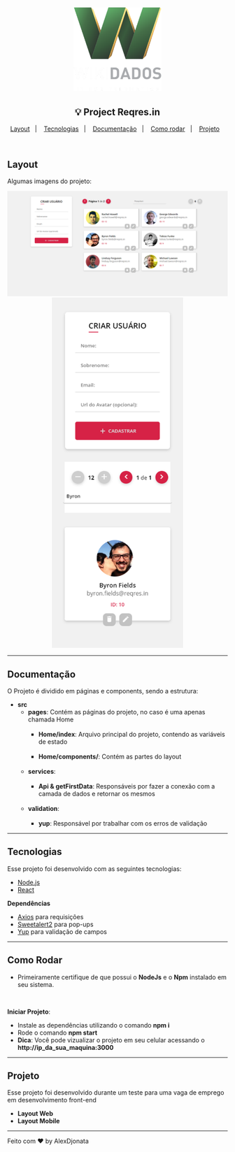 <h1 align="center">
    <img alt="WikiDados" title="Anota Tudo!" src=".github/wikidados.webp" width="200px" />
</h1>

<h2 align="center">
  💡 Project Reqres.in
</h2>

<p align="center">
  <a href="#layout">Layout</a>&nbsp;&nbsp;&nbsp;|&nbsp;&nbsp;&nbsp;
  <a href="#tecnologias">Tecnologias</a>&nbsp;&nbsp;&nbsp;|&nbsp;&nbsp;&nbsp;
  <a href="#documentação">Documentação</a>&nbsp;&nbsp;&nbsp;|&nbsp;&nbsp;&nbsp;
  <a href="#como-rodar">Como rodar</a>&nbsp;&nbsp;&nbsp;|&nbsp;&nbsp;&nbsp;
  <a href="#projeto">Projeto</a>&nbsp;&nbsp;&nbsp;
</p>

<br>


## Layout

Algumas imagens do projeto:
<p align="center">
  <img alt="Layout 1" src=".github/desktop-view.png" width="800px">
  <img alt="Layout 2" src=".github/mobile-view.png" width="300px">
</p>

---
## Documentação

O Projeto é dividido em páginas e components, sendo a estrutura:<br>
- **src**
  - **pages**: Contém as páginas do projeto, no caso é uma apenas chamada Home<br><br>
    - **Home/index**: Arquivo principal do projeto, contendo as variáveis de estado<br><br>
    - **Home/components/**: Contém as partes do layout<br><br>
  - **services**:<br><br>
    - **Api & getFirstData**: Responsáveis por fazer a conexão com a camada de dados e retornar os mesmos<br><br>
  - **validation**:<br><br>
    - **yup**: Responsável por trabalhar com os erros de validação

---

## Tecnologias

Esse projeto foi desenvolvido com as seguintes tecnologias:

- [Node.js](https://nodejs.org/en/)
- [React](https://reactjs.org)

**Dependências**
- [Axios](https://github.com/axios/axios) para requisições
- [Sweetalert2](https://sweetalert2.github.io/) para pop-ups
- [Yup](https://github.com/jquense/yup) para validação de campos

---

## Como Rodar
- Primeiramente certifique de que possui o **NodeJs** e o **Npm** instalado em seu sistema.
<br>

**Iniciar Projeto**:
- Instale as dependências utilizando o comando <b>npm i</b>
- Rode o comando <b>npm start</b>
- **Dica**: Você pode vizualizar o projeto em seu celular acessando o **http://ip_da_sua_maquina:3000**

---

## Projeto

Esse projeto foi desenvolvido durante um teste para uma vaga de emprego em desenvolvimento front-end
- <b>Layout Web</b>
- <b>Layout Mobile</b>

---

Feito com ♥ by AlexDjonata

